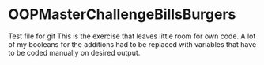 # OOPMasterChallengeBillsBurgers
Test file for git
This is the exercise that leaves little room for own code. A lot of my booleans for the additions had to be replaced with variables that have to be coded manually on desired output.
